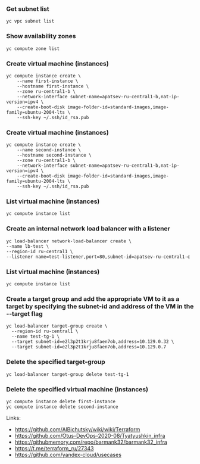 ### Get subnet list
```
yc vpc subnet list
```

### Show availability zones
```
yc compute zone list
```

### Create virtual machine (instances)
```
yc compute instance create \
    --name first-instance \
    --hostname first-instance \
    --zone ru-central1-b \
    --network-interface subnet-name=apatsev-ru-central1-b,nat-ip-version=ipv4 \
    --create-boot-disk image-folder-id=standard-images,image-family=ubuntu-2004-lts \
    --ssh-key ~/.ssh/id_rsa.pub
```

### Create virtual machine (instances)
```
yc compute instance create \
    --name second-instance \
    --hostname second-instance \
    --zone ru-central1-b \
    --network-interface subnet-name=apatsev-ru-central1-b,nat-ip-version=ipv4 \
    --create-boot-disk image-folder-id=standard-images,image-family=ubuntu-2004-lts \
    --ssh-key ~/.ssh/id_rsa.pub
```

### List virtual machine (instances)
```
yc compute instance list
```

### Create an internal network load balancer with a listener
```
yc load-balancer network-load-balancer create \
--name lb-test \
--region-id ru-central1 \
--listener name=test-listener,port=80,subnet-id=apatsev-ru-central1-c
```

### List virtual machine (instances)
```
yc compute instance list
```

### Create a target group and add the appropriate VM to it as a target by specifying the subnet-id and address of the VM in the --target flag
```
yc load-balancer target-group create \
  --region-id ru-central1 \
  --name test-tg-1 \
  --target subnet-id=e2l3p2t1krju8faen7ob,address=10.129.0.32 \
  --target subnet-id=e2l3p2t1krju8faen7ob,address=10.129.0.7
```

### Delete the specified target-group
```
yc load-balancer target-group delete test-tg-1
```

### Delete the specified virtual machine (instances)
```
yc compute instance delete first-instance
yc compute instance delete second-instance
```

Links:
 - https://github.com/AlBichutsky/wiki/wiki/Terraform
 - https://github.com/Otus-DevOps-2020-08/Tyatyushkin_infra
 - https://githubmemory.com/repo/barmank32/barmank32_infra
 - https://t.me/terraform_ru/27343
 - https://github.com/yandex-cloud/usecases
 